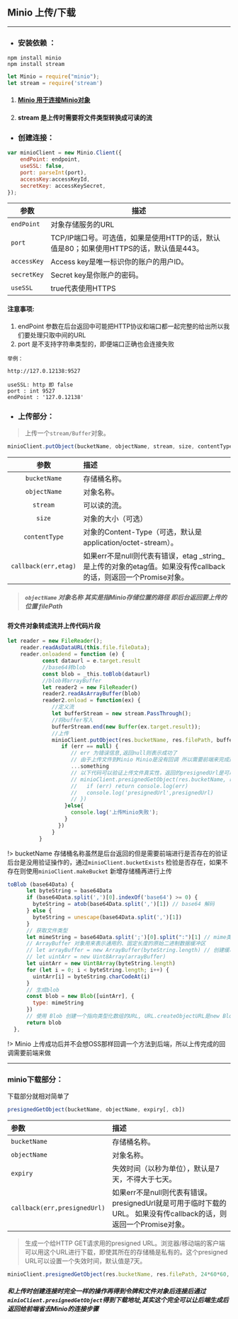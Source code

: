 ## Minio 上传/下载

---

- ### 安装依赖 ：

```nodejs
npm install minio
npm install stream
```

```js
let Minio = require("minio");
let stream = require('stream')
```
1. #### [Minio 用于连接Minio对象](http://docs.minio.org.cn/docs/master/javascript-client-quickstart-guide)
2. #### stream 是上传时需要将文件类型转换成可读的流


- ### 创建连接：

```js
var minioClient = new Minio.Client({
    endPoint: endpoint,
    useSSL: false,
    port: parseInt(port),
    accessKey:accessKeyId,
    secretKey: accessKeySecret,
});
```

| 参数   | 描述 |
| ------ | ----- |
| `endPoint` | 对象存储服务的URL  |
| `port`  | TCP/IP端口号。可选值，如果是使用HTTP的话，默认值是80；如果使用HTTPS的话，默认值是443。  |
| `accessKey`   | Access key是唯一标识你的账户的用户ID。 |
| `secretKey`   | Secret key是你账户的密码。 |
| `useSSL`   | true代表使用HTTPS |

#### 注意事项:

1. endPoint 参数在后台返回中可能把HTTP协议和端口都一起完整的给出所以我们要处理只取中间的URL
2. port 是不支持字符串类型的，即便端口正确也会连接失败

`举例：`

```
http://127.0.12138:9527

useSSL: http 即 false
port : int 9527
endPoint : '127.0.12138'
```

- ### 上传部分：

> 上传一个`stream/Buffer`对象。

```js
minioClient.putObject(bucketName, objectName, stream, size, contentType[, callback])
```

| 参数   | 描述 |
| :------: | :----- |
| `bucketName` | 存储桶名称。 |
| `objectName` | 对象名称。 |
| `stream` | 可以读的流。 |
| `size` | 对象的大小（可选） |
| `contentType` | 对象的Content-Type（可选，默认是application/octet-stream）。 |
| `callback(err,etag)` | 如果err不是null则代表有错误，etag _string_是上传的对象的etag值。如果没有传callback的话，则返回一个Promise对象。|



> ##### `objectName` 对象名称 其实是指Minio存储位置的路径 即后台返回要上传的位置 filePath


#### 将文件对象转成流并上传代码片段

```js
let reader = new FileReader();
    reader.readAsDataURL(this.file.fileData);
    reader.onloadend = function (e) {
           const dataurl = e.target.result
           //base64转blob
           const blob = _this.toBlob(dataurl)
           //blob转arrayBuffer
           let reader2 = new FileReader()
           reader2.readAsArrayBuffer(blob)
           reader2.onload = function(ex) {
              //定义流
              let bufferStream = new stream.PassThrough();
              //将buffer写入
              bufferStream.end(new Buffer(ex.target.result));
              //上传
              minioClient.putObject(res.bucketName, res.filePath, bufferStream, _this.file.size, function(err, etag) {
                 if (err == null) {
                    // err 为错误信息,返回null则表示成功了
                    // 由于上传文件到Minio Minio是没有回调 所以需要前端来完成这个操作
                    ...something
                    // 以下代码可以验证上传文件真实性，返回的presignedUrl是可以在浏览器上直接下载的
                    // minioClient.presignedGetObject(res.bucketName, res.filePath, 24*60*60, function(err, presignedUrl) {
                    //   if (err) return console.log(err)
                    //   console.log('presignedUrl',presignedUrl)
                    // })
                  }else{
                    console.log('上传Minio失败');
                  }
                })
              }
          }
```

!> bucketName 存储桶名称虽然是后台返回的但是需要前端进行是否存在的验证后台是没用验证操作的，通过`minioClient.bucketExists` 检验是否存在，如果不存在则使用`minioClient.makeBucket` 新增存储桶再进行上传

```js
toBlob (base64Data) {
      let byteString = base64Data
      if (base64Data.split(',')[0].indexOf('base64') >= 0) {
        byteString = atob(base64Data.split(',')[1]) // base64 解码
      } else {
        byteString = unescape(base64Data.split(',')[1])
      }
      // 获取文件类型
      let mimeString = base64Data.split(';')[0].split(":")[1] // mime类型
      // ArrayBuffer 对象用来表示通用的、固定长度的原始二进制数据缓冲区
      // let arrayBuffer = new ArrayBuffer(byteString.length) // 创建缓冲数组
      // let uintArr = new Uint8Array(arrayBuffer)
      let uintArr = new Uint8Array(byteString.length)
      for (let i = 0; i < byteString.length; i++) {
        uintArr[i] = byteString.charCodeAt(i)
      }
      // 生成blob
      const blob = new Blob([uintArr], {
        type: mimeString
      })
      // 使用 Blob 创建一个指向类型化数组的URL, URL.createObjectURL是new Blob文件的方法,可以生成一个普通的url,可以直接使用,比如用在img.src上
      return blob
  },
```

!> Minio 上传成功后并不会想OSS那样回调一个方法到后端，所以上传完成的回调需要前端来做

---

### minio下载部分：

下载部分就相对简单了

```js
presignedGetObject(bucketName, objectName, expiry[, cb])
```
| 参数   | 描述 |
| :------ | :----- |
| `bucketName` | 存储桶名称。 |
| `objectName` | 对象名称。 |
| `expiry` | 失效时间（以秒为单位），默认是7天，不得大于七天。 |
| `callback(err,presignedUrl)` | 如果err不是null则代表有错误。presignedUrl就是可用于临时下载的URL。 如果没有传callback的话，则返回一个Promise对象。 |

> 生成一个给HTTP GET请求用的presigned URL。浏览器/移动端的客户端可以用这个URL进行下载，即使其所在的存储桶是私有的。这个presigned URL可以设置一个失效时间，默认值是7天。

```js
minioClient.presignedGetObject(res.bucketName, res.filePath, 24*60*60, function(err, presignedUrl)
```

##### 和上传时创建连接时完全一样的操作再得到令牌和文件对象后连接后通过`minioClient.presignedGetObject`得到下载地址,其实这个完全可以让后端生成后返回给前端省去Minio的连接步骤

